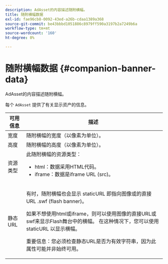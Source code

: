 ```yaml
---
description: AdAsset的内容描述随附横幅。
title: 随附横幅数据
exl-id: fae96cb8-0092-43ed-a26b-cdaa1389a368
source-git-commit: be43bbbd1051886c8979ff590a3197b2a7249b6a
workflow-type: tm+mt
source-wordcount: '160'
ht-degree: 0%

---
```


# 随附横幅数据 {#companion-banner-data}

AdAsset的内容描述随附横幅。

<!--<a id="section_D730B4FD6FD749E9860B6A07FC110552"></a>-->

每个 `AdAsset` 提供了有关显示资产的信息。

<table id="table_760C885E2DCA4BE983CC57FDA7BD5B14"> 
 <thead> 
  <tr> 
   <th colname="col1" class="entry"> <b>可用信息 </b></th> 
   <th colname="col2" class="entry"> <b>描述</b> </th> 
  </tr> 
 </thead>
 <tbody> 
  <tr> 
   <td colname="col1"> 宽度 </td> 
   <td colname="col2"> 随附横幅的宽度（以像素为单位）。 </td> 
  </tr> 
  <tr> 
   <td colname="col1"> 高度 </td> 
   <td colname="col2"> 随附横幅的高度（以像素为单位）。 </td> 
  </tr> 
  <tr> 
   <td colname="col1"> 资源类型 </td> 
   <td colname="col2">此随附横幅的资源类型： 
    <ul id="ul_A067787FE49E4B6095BE0AC1D447DBB3"> 
     <li id="li_02B7224C67004095B3F6E50FD21E507E">html：数据采用HTML代码。 </li> 
     <li id="li_5F37E14472424F808C6094F42009E676">iframe：数据是iframe URL (src)。 </li> 
    </ul> </td> 
  </tr> 
  <tr> 
   <td colname="col1"> 静态URL </td> 
   <td colname="col2"> <p>有时，随附横幅也会显示 <span class="codeph"> staticURL</span> 即指向图像或的直接URL <span class="codeph"> .swf</span> (flash banner)。 </p> <p>如果不想使用html或iframe，则可以使用图像的直接URL或swf来显示Flash舞台中的横幅。 在这种情况下，您可以使用 <span class="codeph"> staticURL</span> 以显示横幅。 </p> <p>重要信息：您必须检查静态URL是否为有效字符串，因为此属性可能并非始终可用。 </p> </td> 
  </tr> 
 </tbody> 
</table>
